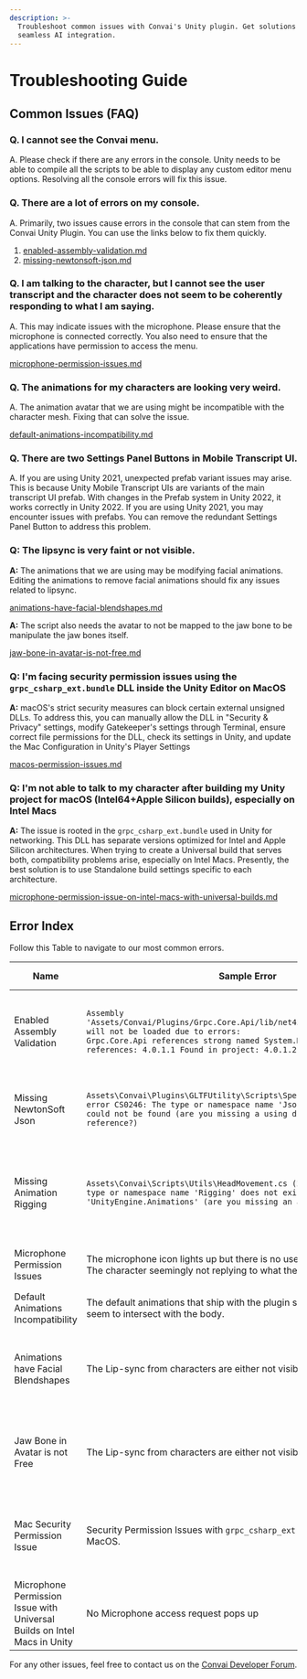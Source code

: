 ```yaml
---
description: >-
  Troubleshoot common issues with Convai's Unity plugin. Get solutions for
  seamless AI integration.
---
```


# Troubleshooting Guide

## Common Issues (FAQ)

### Q. I cannot see the Convai menu.

A. Please check if there are any errors in the console. Unity needs to be able to compile all the scripts to be able to display any custom editor menu options. Resolving all the console errors will fix this issue.&#x20;



### Q. There are a lot of errors on my console.

A. Primarily, two issues cause errors in the console that can stem from the Convai Unity Plugin. You can use the links below to fix them quickly.&#x20;

1. [enabled-assembly-validation.md](enabled-assembly-validation.md "mention")
2. [missing-newtonsoft-json.md](missing-newtonsoft-json.md "mention")



### Q. I am talking to the character, but I cannot see the user transcript and the character does not seem to be coherently responding to what I am saying.

A. This may indicate issues with the microphone. Please ensure that the microphone is connected correctly. You also need to ensure that the applications have permission to access the menu.

[microphone-permission-issues.md](microphone-permission-issues.md "mention")



### Q. The animations for my characters are looking very weird.

A. The animation avatar that we are using might be incompatible with the character mesh. Fixing that can solve the issue.

[default-animations-incompatibility.md](default-animations-incompatibility.md "mention")



### Q. There are two Settings Panel Buttons in Mobile Transcript UI.

A. If you are using Unity 2021, unexpected prefab variant issues may arise. This is because Unity Mobile Transcript UIs are variants of the main transcript UI prefab. With changes in the Prefab system in Unity 2022, it works correctly in Unity 2022. If you are using Unity 2021, you may encounter issues with prefabs. You can remove the redundant Settings Panel Button to address this problem.



### Q: The lipsync is very faint or not visible.

**A:** The animations that we are using may be modifying facial animations. Editing the animations to remove facial animations should fix any issues related to lipsync.

[animations-have-facial-blendshapes.md](animations-have-facial-blendshapes.md "mention")

**A:** The script also needs the avatar to not be mapped to the jaw bone to be manipulate the jaw bones itself.&#x20;

[jaw-bone-in-avatar-is-not-free.md](jaw-bone-in-avatar-is-not-free.md "mention")



### **Q: I'm facing security permission issues using the `grpc_csharp_ext.bundle` DLL inside the Unity Editor on MacOS**

**A:** macOS's strict security measures can block certain external unsigned DLLs. To address this, you can manually allow the DLL in "Security & Privacy" settings, modify Gatekeeper's settings through Terminal, ensure correct file permissions for the DLL, check its settings in Unity, and update the Mac Configuration in Unity's Player Settings

[macos-permission-issues.md](macos-permission-issues.md "mention")



### **Q: I'm not able to talk to my character after building my Unity project for macOS (Intel64+Apple Silicon builds), especially on Intel Macs**

**A:** The issue is rooted in the `grpc_csharp_ext.bundle` used in Unity for networking. This DLL has separate versions optimized for Intel and Apple Silicon architectures. When trying to create a Universal build that serves both, compatibility problems arise, especially on Intel Macs. Presently, the best solution is to use Standalone build settings specific to each architecture.

[microphone-permission-issue-on-intel-macs-with-universal-builds.md](../building-for-supported-platforms/microphone-permission-issue-on-intel-macs-with-universal-builds.md "mention")



## Error Index

Follow this Table to navigate to our most common errors.

<table><thead><tr><th width="160">Name</th><th width="232">Sample Error</th><th width="211">Reason for Error</th><th></th><th data-hidden>Sample Error Log</th><th data-hidden>Link to Solution</th><th data-hidden>Reason</th></tr></thead><tbody><tr><td>Enabled Assembly Validation</td><td><pre data-overflow="wrap"><code>Assembly 'Assets/Convai/Plugins/Grpc.Core.Api/lib/net45/Grpc.Core.Api.dll' will not be loaded due to errors: 
Grpc.Core.Api references strong named System.Memory Assembly references: 4.0.1.1 Found in project: 4.0.1.2.
</code></pre></td><td>Unity, by default, checks for exact version numbers for the included assemblies. For our plugin, this is not necessary, since we use the latest libraries.</td><td><a data-mention href="enabled-assembly-validation.md">enabled-assembly-validation.md</a></td><td>Assembly 'Assets/Convai/Plugins/Grpc.Core.Api/lib/net45/Grpc.Core.Api.dll' will not be loaded due to errors: Grpc.Core.Api references strong named System.Memory Assembly references: 4.0.1.1 Found in project: 4.0.1.2.</td><td><a data-mention href="enabled-assembly-validation.md">enabled-assembly-validation.md</a></td><td>Unity by defa</td></tr><tr><td>Missing NewtonSoft Json</td><td><pre data-overflow="wrap"><code>Assets\Convai\Plugins\GLTFUtility\Scripts\Spec\GLTFPrimitive.cs(8,4): error CS0246: The type or namespace name 'JsonPropertyAttribute' could not be found (are you missing a using directive or an assembly reference?)
</code></pre></td><td>Our plugin needs Newtonsoft Json as a dependency. It is often present as part of Unity but occasionally, it can be missing. </td><td><a data-mention href="missing-newtonsoft-json.md">missing-newtonsoft-json.md</a></td><td></td><td></td><td></td></tr><tr><td>Missing Animation Rigging</td><td><pre data-overflow="wrap"><code>Assets\Convai\Scripts\Utils\HeadMovement.cs (2,30): error CS0234: The type or namespace name 'Rigging' does not exist in the namespace 'UnityEngine.Animations' (are you missing an assembly reference?)
</code></pre></td><td>We use the Animation Rigging package for Eye and Neck tracking. If Unity does not automatically add it, we need to add it manually from the package manager.</td><td></td><td></td><td></td><td></td></tr><tr><td>Microphone Permission Issues</td><td>The microphone icon lights up but there is no user transcript in the chat UI. The character seemingly not replying to what the user is saying.</td><td>The plugin requires microphone access which is sometimes not enabled by default.</td><td><a data-mention href="microphone-permission-issues.md">microphone-permission-issues.md</a></td><td></td><td></td><td></td></tr><tr><td>Default Animations Incompatibility</td><td>The default animations that ship with the plugin seems broken. The hands seem to intersect with the body.</td><td>The animation avatar is incompatible with the character mesh.</td><td><a data-mention href="default-animations-incompatibility.md">default-animations-incompatibility.md</a></td><td></td><td></td><td></td></tr><tr><td>Animations have Facial Blendshapes</td><td>The Lip-sync from characters are either not visible or are very faint.</td><td>Some types of animations control facial blendshapes. These animations prevent the lip-sync scripts to properly edit the facial blendshapes.</td><td><a data-mention href="animations-have-facial-blendshapes.md">animations-have-facial-blendshapes.md</a></td><td></td><td></td><td></td></tr><tr><td>Jaw Bone in Avatar is not Free</td><td>The Lip-sync from characters are either not visible or are very faint.</td><td>The animation avatar for the character may be using the Jaw Bone. If we set the mapping free to none, the script will be able to manipulate the jaw bone freely. </td><td><a data-mention href="jaw-bone-in-avatar-is-not-free.md">jaw-bone-in-avatar-is-not-free.md</a></td><td></td><td></td><td></td></tr><tr><td>Mac Security Permission Issue</td><td>Security Permission Issues with <code>grpc_csharp_ext.bundle</code> DLL in Unity on MacOS.</td><td>MacOS's security protocols can prevent certain unsigned external DLLs, like <code>grpc_csharp_ext.bundle</code>, from functioning correctly in Unity.</td><td><a data-mention href="macos-permission-issues.md">macos-permission-issues.md</a></td><td></td><td></td><td></td></tr><tr><td>Microphone Permission Issue with Universal Builds on Intel Macs in Unity</td><td>No Microphone access request pops up</td><td>Incompatibility between Intel and Apple Silicon versions of <code>grpc_csharp_ext.bundle</code> when attempting a Universal build.</td><td><a data-mention href="../building-for-supported-platforms/microphone-permission-issue-on-intel-macs-with-universal-builds.md">microphone-permission-issue-on-intel-macs-with-universal-builds.md</a></td><td></td><td></td><td></td></tr></tbody></table>

For any other issues, feel free to contact us on the [Convai Developer Forum](https://forum.convai.com/).
